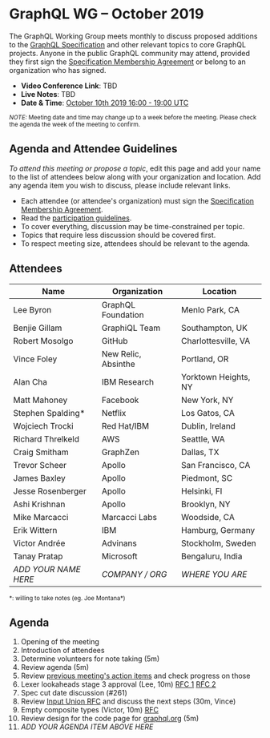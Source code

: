 # GraphQL WG – October 2019

The GraphQL Working Group meets monthly to discuss proposed additions to the
[GraphQL Specification](https://github.com/graphql/graphql-spec) and other
relevant topics to core GraphQL projects. Anyone in the public GraphQL
community may attend, provided they first sign the [Specification Membership Agreement](https://github.com/graphql/foundation) or belong to an organization who has signed.

- **Video Conference Link**: TBD
- **Live Notes**: TBD
- **Date & Time**: [October 10th 2019 16:00 - 19:00 UTC](https://www.timeanddate.com/worldclock/meetingdetails.html?year=2019&month=10&day=10&hour=16&min=0&sec=0&p1=224&p2=179&p3=136&p4=37&p5=239&p6=101&p7=152)

<small>*NOTE:* Meeting date and time may change up to a week before the meeting.
Please check the agenda the week of the meeting to confirm.</small>


## Agenda and Attendee Guidelines

*To attend this meeting or propose a topic*, edit this page and add your name
to the list of attendees below along with your organization and location. Add any agenda item you wish to discuss, please include relevant links.

- Each attendee (or attendee's organization) must sign the [Specification Membership Agreement](https://github.com/graphql/foundation).
- Read the [participation guidelines](../README.md#participation-guidelines).
- To cover everything, discussion may be time-constrained per topic.
- Topics that require less discussion should be covered first.
- To respect meeting size, attendees should be relevant to the agenda.


## Attendees

Name                 | Organization        | Location
-------------------- | ------------------- | ----------------------
Lee Byron            | GraphQL Foundation  | Menlo Park, CA
Benjie Gillam        | GraphiQL Team       | Southampton, UK
Robert Mosolgo       | GitHub              | Charlottesville, VA
Vince Foley          | New Relic, Absinthe | Portland, OR
Alan Cha             | IBM Research        | Yorktown Heights, NY
Matt Mahoney         | Facebook            | New York, NY
Stephen Spalding*    | Netflix             | Los Gatos, CA
Wojciech Trocki      | Red Hat/IBM         | Dublin, Ireland
Richard Threlkeld    | AWS                 | Seattle, WA
Craig Smitham        | GraphZen            | Dallas, TX
Trevor Scheer        | Apollo              | San Francisco, CA
James Baxley         | Apollo              | Piedmont, SC
Jesse Rosenberger    | Apollo              | Helsinki, FI
Ashi Krishnan        | Apollo              | Brooklyn, NY
Mike Marcacci        | Marcacci Labs       | Woodside, CA
Erik Wittern         | IBM                 | Hamburg, Germany
Victor Andrée        | Advinans            | Stockholm, Sweden
Tanay Pratap         | Microsoft           | Bengaluru, India
*ADD YOUR NAME HERE* | *COMPANY / ORG*     | *WHERE YOU ARE*


<small>\*: willing to take notes (eg. Joe Montana\*)</small>


## Agenda

1. Opening of the meeting
1. Introduction of attendees
1. Determine volunteers for note taking (5m)
1. Review agenda (5m)
1. Review [previous meeting's action items](../notes/2019-09-12.md#action-items) and check progress on those
1. Lexer lookaheads stage 3 approval (Lee, 10m) [RFC 1](https://github.com/graphql/graphql-spec/pull/599) [RFC 2](https://github.com/graphql/graphql-spec/pull/601)
1. Spec cut date discussion (#261)
1. Review [Input Union RFC](https://github.com/graphql/graphql-spec/blob/master/rfcs/InputUnion.md) and discuss the next steps (30m, Vince)
1. Empty composite types (Victor, 10m) [RFC](https://github.com/graphql/graphql-spec/pull/606)
1. Review design for the code page for [graphql.org](https://github.com/graphql/graphql.github.io/issues/768) (5m)
1. *ADD YOUR AGENDA ITEM ABOVE HERE*

